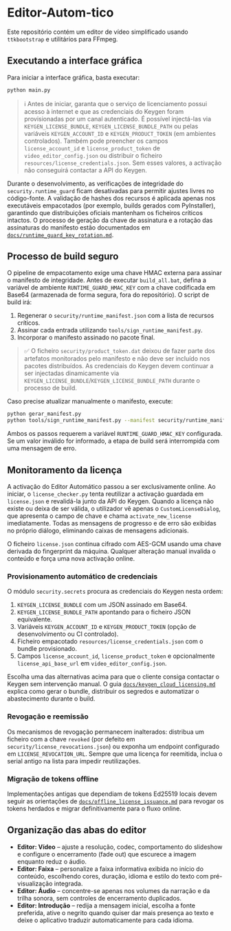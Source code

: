 # Editor-Autom-tico

Este repositório contém um editor de vídeo simplificado usando `ttkbootstrap` e utilitários para FFmpeg.

## Executando a interface gráfica

Para iniciar a interface gráfica, basta executar:

```bash
python main.py
```

> ℹ️ Antes de iniciar, garanta que o serviço de licenciamento possui acesso à
> internet e que as credenciais do Keygen foram provisionadas por um canal
> autenticado. É possível injectá-las via `KEYGEN_LICENSE_BUNDLE`,
> `KEYGEN_LICENSE_BUNDLE_PATH` ou pelas variáveis `KEYGEN_ACCOUNT_ID` e
> `KEYGEN_PRODUCT_TOKEN` (em ambientes controlados). Também pode preencher os
> campos `license_account_id` e `license_product_token` de
> `video_editor_config.json` ou distribuir o ficheiro
> `resources/license_credentials.json`. Sem esses valores, a activação não
> conseguirá contactar a API do Keygen.

Durante o desenvolvimento, as verificações de integridade do `security.runtime_guard`
ficam desativadas para permitir ajustes livres no código-fonte. A validação de hashes
dos recursos é aplicada apenas nos executáveis empacotados (por exemplo, builds
gerados com PyInstaller), garantindo que distribuições oficiais mantenham os ficheiros
críticos intactos. O processo de geração da chave de assinatura e a rotação das
assinaturas do manifesto estão documentados em [`docs/runtime_guard_key_rotation.md`](docs/runtime_guard_key_rotation.md).

## Processo de build seguro

O pipeline de empacotamento exige uma chave HMAC externa para assinar o manifesto de
integridade. Antes de executar `build_all.bat`, defina a variável de ambiente
`RUNTIME_GUARD_HMAC_KEY` com a chave codificada em Base64 (armazenada de forma segura,
fora do repositório). O script de build irá:

1. Regenerar o `security/runtime_manifest.json` com a lista de recursos críticos.
2. Assinar cada entrada utilizando `tools/sign_runtime_manifest.py`.
3. Incorporar o manifesto assinado no pacote final.

> ✅ O ficheiro `security/product_token.dat` deixou de fazer parte dos artefatos
> monitorados pelo manifesto e não deve ser incluído nos pacotes distribuídos.
> As credenciais do Keygen devem continuar a ser injectadas dinamicamente via
> `KEYGEN_LICENSE_BUNDLE`/`KEYGEN_LICENSE_BUNDLE_PATH` durante o processo de
> build.

Caso precise atualizar manualmente o manifesto, execute:

```bash
python gerar_manifest.py
python tools/sign_runtime_manifest.py --manifest security/runtime_manifest.json --base-dir .
```

Ambos os passos requerem a variável `RUNTIME_GUARD_HMAC_KEY` configurada. Se um valor
inválido for informado, a etapa de build será interrompida com uma mensagem de erro.

## Monitoramento da licença

A activação do Editor Automático passou a ser exclusivamente online. Ao iniciar,
o `license_checker.py` tenta reutilizar a activação guardada em `license.json` e
revalidá-la junto da API do Keygen. Quando a licença não existe ou deixa de ser
válida, o utilizador vê apenas o `CustomLicenseDialog`, que apresenta o campo de
chave e chama `activate_new_license` imediatamente. Todas as mensagens de
progresso e de erro são exibidas no próprio diálogo, eliminando caixas de
mensagens adicionais.

O ficheiro `license.json` continua cifrado com AES-GCM usando uma chave derivada
do fingerprint da máquina. Qualquer alteração manual invalida o conteúdo e força
uma nova activação online.

### Provisionamento automático de credenciais

O módulo `security.secrets` procura as credenciais do Keygen nesta ordem:

1. `KEYGEN_LICENSE_BUNDLE` com um JSON assinado em Base64.
2. `KEYGEN_LICENSE_BUNDLE_PATH` apontando para o ficheiro JSON equivalente.
3. Variáveis `KEYGEN_ACCOUNT_ID` e `KEYGEN_PRODUCT_TOKEN` (opção de
   desenvolvimento ou CI controlado).
4. Ficheiro empacotado `resources/license_credentials.json` com o bundle
   provisionado.
5. Campos `license_account_id`, `license_product_token` e opcionalmente
   `license_api_base_url` em `video_editor_config.json`.

Escolha uma das alternativas acima para que o cliente consiga contactar o Keygen
sem intervenção manual. O guia
[`docs/keygen_cloud_licensing.md`](docs/keygen_cloud_licensing.md) explica como
gerar o bundle, distribuir os segredos e automatizar o abastecimento durante o
build.

### Revogação e reemissão

Os mecanismos de revogação permanecem inalterados: distribua um ficheiro com a
chave `revoked` (por defeito em `security/license_revocations.json`) ou exponha
um endpoint configurado em `LICENSE_REVOCATION_URL`. Sempre que uma licença for
reemitida, inclua o serial antigo na lista para impedir reutilizações.

### Migração de tokens offline

Implementações antigas que dependiam de tokens Ed25519 locais devem seguir as
orientações de [`docs/offline_license_issuance.md`](docs/offline_license_issuance.md)
para revogar os tokens herdados e migrar definitivamente para o fluxo online.

## Organização das abas do editor

- **Editor: Vídeo** – ajuste a resolução, codec, comportamento do slideshow e configure o encerramento (fade out) que escurece a imagem enquanto reduz o áudio.
- **Editor: Faixa** – personalize a faixa informativa exibida no início do conteúdo, escolhendo cores, duração, idioma e estilo do texto com pré-visualização integrada.
- **Editor: Áudio** – concentre-se apenas nos volumes da narração e da trilha sonora, sem controles de encerramento duplicados.
- **Editor: Introdução** – redija a mensagem inicial, escolha a fonte preferida, ative o negrito quando quiser dar mais presença ao texto e deixe o aplicativo traduzir automaticamente para cada idioma.
